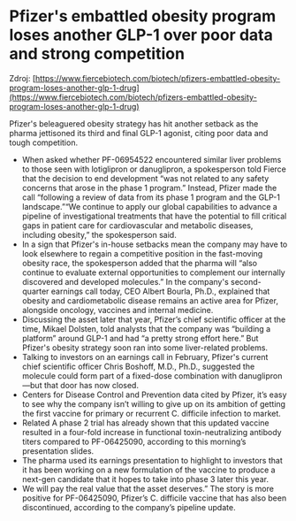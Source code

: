 # Pfizer's embattled obesity program loses another GLP-1 over poor data and strong competition

Zdroj: [https://www.fiercebiotech.com/biotech/pfizers-embattled-obesity-program-loses-another-glp-1-drug](https://www.fiercebiotech.com/biotech/pfizers-embattled-obesity-program-loses-another-glp-1-drug)

Pfizer's beleaguered obesity strategy has hit another setback as the pharma jettisoned its third and final GLP-1 agonist, citing poor data and tough competition.

- When asked whether PF-06954522 encountered similar liver problems to those seen with lotiglipron or danuglipron, a spokesperson told Fierce that the decision to end development “was not related to any safety concerns that arose in the phase 1 program.” Instead, Pfizer made the call “following a review of data from its phase 1 program and the GLP-1 landscape.”“We continue to apply our global capabilities to advance a pipeline of investigational treatments that have the potential to fill critical gaps in patient care for cardiovascular and metabolic diseases, including obesity,” the spokesperson said.
- In a sign that Pfizer's in-house setbacks mean the company may have to look elsewhere to regain a competitive position in the fast-moving obesity race, the spokesperson added that the pharma will “also continue to evaluate external opportunities to complement our internally discovered and developed molecules.” In the company's second-quarter earnings call today, CEO Albert Bourla, Ph.D., explained that obesity and cardiometabolic disease remains an active area for Pfizer, alongside oncology, vaccines and internal medicine.
- Discussing the asset later that year, Pfizer’s chief scientific officer at the time, Mikael Dolsten, told analysts that the company was “building a platform” around GLP-1 and had “a pretty strong effort here.” But Pfizer's obesity strategy soon ran into some liver-related problems.
- Talking to investors on an earnings call in February, Pfizer's current chief scientific officer Chris Boshoff, M.D., Ph.D., suggested the molecule could form part of a fixed-dose combination with danuglipron—but that door has now closed.
- Centers for Disease Control and Prevention data cited by Pfizer, it’s easy to see why the company isn’t willing to give up on its ambition of getting the first vaccine for primary or recurrent C. difficile infection to market.
- Related A phase 2 trial has already shown that this updated vaccine resulted in a four-fold increase in functional toxin-neutralizing antibody titers compared to PF-06425090, according to this morning’s presentation slides.
- The pharma used its earnings presentation to highlight to investors that it has been working on a new formulation of the vaccine to produce a next-gen candidate that it hopes to take into phase 3 later this year.
- We will pay the real value that the asset deserves.” The story is more positive for PF-06425090, Pfizer’s C. difficile vaccine that has also been discontinued, according to the company’s pipeline update.

